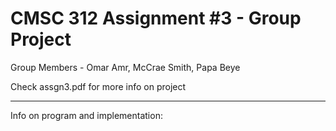 # CMSC 312 Assignment #3 - Group Project

Group Members - Omar Amr, McCrae Smith, Papa Beye

Check assgn3.pdf for more info on project

----------------------------------------------------------------

Info on program and implementation:

